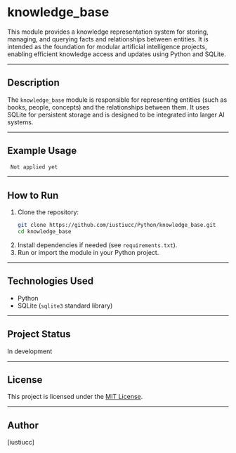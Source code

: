 # knowledge_base

This module provides a knowledge representation system for storing, managing, and querying facts and relationships between entities. 
It is intended as the foundation for modular artificial intelligence projects, enabling efficient knowledge access and updates using 
Python and SQLite.

---

## Description

The `knowledge_base` module is responsible for representing entities (such as books, people, concepts) and the relationships between them. 
It uses SQLite for persistent storage and is designed to be integrated into larger AI systems.

---

## Example Usage

```python
 Not applied yet
```

---

## How to Run

1. Clone the repository:
    ```bash
    git clone https://github.com/iustiucc/Python/knowledge_base.git
    cd knowledge_base
    ```
2. Install dependencies if needed (see `requirements.txt`).
3. Run or import the module in your Python project.

---

## Technologies Used

- Python
- SQLite (`sqlite3` standard library)

---

## Project Status

In development

---

## License

This project is licensed under the [MIT License](../LICENCE.md).

---

## Author

[iustiucc]
